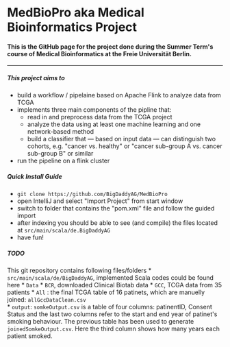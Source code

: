 # MedBioPro aka Medical Bioinformatics Project

#### This is the GitHub page for the project done during the Summer Term's course of Medical Bioinformatics at the Freie Universität Berlin.

---

##### This project aims to
* build a workflow / pipelaine based on Apache Flink to analyze data from TCGA
* implements three main components of the pipline that:
  * read in and preprocess data from the TCGA project
  * analyze the data using at least one machine learning and one network-based method
  * build a classifier that &mdash; based on input data &mdash; can distinguish two cohorts, e.g. "cancer vs. healthy" or "cancer sub-group A vs. cancer sub-group B" or similar
* run the pipeline on a flink cluster


##### Quick Install Guide
* `git clone https://github.com/BigDaddyAG/MedBioPro`
* open IntelliJ and select "Import Project" from start window
* switch to folder that contains the "pom.xml" file and follow the guided import
* after indexing you should be able to see (and compile) the files located at `src/main/scala/de.BigDaddyAG`
* have fun!


##### TODO
This git repository contains following files/folders
	* `src/main/scala/de/BigDaddyAG`, implemented Scala codes could be found here
	* `Data`
		* `BCR`, downloaded Clinical Biotab data 
		* `GCC`, TCGA data from 35 patients 
			* `All` : the final TCGA table of 16 patinets, which are manuelly joined: `allGccDataClean.csv`  
		* `output`: `somkeOutput.csv` is a table of four columns: patinentID, Consent Status 
		            and the last two columns refer to the start and end year of patinet's smoking behaviour. The previous table has been used to generate `joinedSomkeOutput.csv`. Here the third column shows how many years each patient smoked.   
